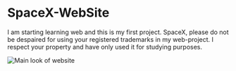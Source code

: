 # SpaceX-WebSite
I am starting learning web and this is my first project. SpaceX, please do not be despaired for using your registered trademarks in my web-project. I respect your property and have only used it for studying purposes.


![Main look of website](https://github.com/S3N1CH/SpaceX-WebSite/blob/master/img/main-look.png)
